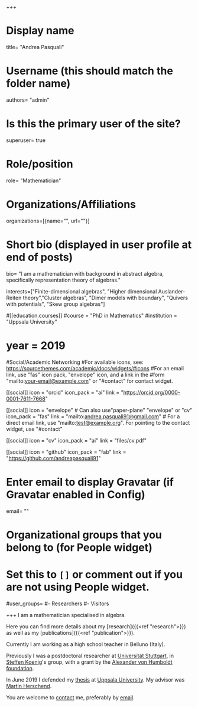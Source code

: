 +++
# Display name
title= "Andrea Pasquali"

# Username (this should match the folder name)
authors= "admin"

# Is this the primary user of the site?
superuser= true

# Role/position
role= "Mathematician"

# Organizations/Affiliations
organizations=[{name="", url=""}]

# Short bio (displayed in user profile at end of posts)
bio= "I am a mathematician with background in abstract algebra, specifically representation theory of algebras."

interests=["Finite-dimensional algebras", "Higher dimensional Auslander-Reiten theory","Cluster algebras", "Dimer models with boundary", "Quivers with potentials", "Skew group algebras"]


#[[education.courses]]
#course = "PhD in Mathematics" 
#institution = "Uppsala University"
# year = 2019


#Social/Academic Networking
#For available icons, see: https://sourcethemes.com/academic/docs/widgets/#icons
#For an email link, use "fas" icon pack, "envelope" icon, and a link in the
#form "mailto:your-email@example.com" or "#contact" for contact widget.


[[social]]
 icon = "orcid"
 icon_pack = "ai"
 link = "https://orcid.org/0000-0001-7611-7668"

[[social]]
 icon = "envelope" # Can also use"paper-plane" "envelope" or "cv"
 icon_pack = "fas"
 link = "mailto:andrea.pasquali91@gmail.com" # For a direct email link, use "mailto:test@example.org". For pointing to the contact widget, use "#contact"

[[social]]
 icon = "cv"
 icon_pack = "ai"
 link = "files/cv.pdf"

[[social]]
 icon = "github"
 icon_pack = "fab"
 link = "https://github.com/andreapasquali91"

# Enter email to display Gravatar (if Gravatar enabled in Config)
email= ""
  
# Organizational groups that you belong to (for People widget)
#   Set this to `[]` or comment out if you are not using People widget.  
#user_groups=
#- Researchers
#- Visitors

+++
I am a mathematician specialised in algebra. 

Here you can find more details about my [research]({{<ref "research">}}) as well as my [publications]({{<ref "publication">}}).

Currently I am working as a high school teacher in Belluno (Italy).

Previously I was a postdoctoral researcher at [Universität Stuttgart](https://www.iaz.uni-stuttgart.de/en/index.html), in [Steffen Koenig](https://pnp.mathematik.uni-stuttgart.de/iaz/iaz1/Koenig/index.html)'s group, with a grant by the [Alexander von Humboldt foundation](https://www.humboldt-foundation.de/web/home.html). 

In June 2019 I defended my [thesis](/files/thesis.pdf) at [Uppsala University](http://www.math.uu.se/?languageId=1). My advisor was [Martin Herschend](http://www2.math.uu.se/~martinh/).

You are welcome to [contact](/contact) me, preferably by [email](mailto:andrea.pasquali91@gmail.com).

